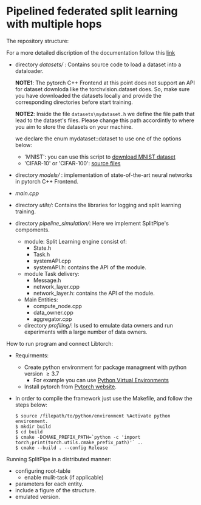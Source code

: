 # Pipelined federated split learning with multiple hops

The repository structure:

For a more detailed discription of the documentation follow this [link](https://docs.google.com/document/d/1DaWOX27c4_4_VUT-l_UrgUV-zFa8UsIZ5zUv06pgc0s/edit?usp=sharing)    
- directory *datasets/* :
    Contains source code to load a dataset into a dataloader.

    **NOTE1**: The pytorch C++ Frontend at this point does not support an API for dataset downloda like the torchvision.dataset does. So, make sure you have downloaded the datasets locally and provide the corresponding directories before start training.

    **NOTE2**: Inside the file `datasets\mydataset.h` we define the file path that lead to the dataset's files. Please change this path accordintly to where you aim to store the datasets on your machine.

    we declare the enum mydataset::dataset to use one of the options below:
    - 'MNIST': you can use this script to [download MNIST dataset](https://gist.github.com/goldsborough/6dd52a5e01ed73a642c1e772084bcd03)
    - 'CIFAR-10' or 'CIFAR-100': [source files](http://www.cs.toronto.edu/~kriz/cifar.html)

- directory *models/* : implementation of state-of-the-art neural networks in pytorch C++ Frontend.

- *main.cpp*
- directory *utils/*: Contains the libraries for logging and split learning training.

- directory *pipeline_simulation/*: Here we implement SplitPipe's compoments.
    - module: Split Learning engine consist of:
        -   State.h
        -   Task.h
        -   systemAPI.cpp
        -   systemAPI.h: contains the API of the module.
    -   module Task delivery: 
        - Message.h
        - network_layer.cpp
        - network_layer.h: contains the API of the module.
    - Main Entities:
        - compute_node.cpp
        - data_owner.cpp
        - aggregator.cpp
    - directory *profiling/*: Is used to emulate data owners and run experiments with a large number of data owners. 


How to run program and connect Libtorch:

   - Requirments:
    
        - Create python environment for package managment with python version $\geq 3.7$
            - For example you can use [Python Virtual Environments](https://uoa-eresearch.github.io/eresearch-cookbook/recipe/2014/11/26/python-virtual-env/)
        - Install pytorch from [Pytorch website](https://pytorch.org/get-started/locally/).

  - In order to compile the framework just use the Makefile, and follow the steps below:
        
        $ source /filepath/to/python/environment %Activate python environment.
        $ mkdir build 
        $ cd build
        $ cmake -DCMAKE_PREFIX_PATH=`python -c 'import torch;print(torch.utils.cmake_prefix_path)'` ..
        $ cmake --build . --config Release


Running SplitPipe in a distributed manner:

- configuring root-table
    - enable mulit-task (if applicable)
- parameters for each entity.
- include a figure of the structure.
- emulated version.
